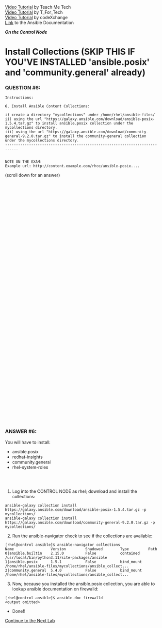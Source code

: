 <a href="https://www.youtube.com/watch?v=yn_feC84g4Y&list=PLYB6dfdhWDePZf4fd4YgGGtSX_vHKv5vz&index=4">Video Tutorial</a> by Teach Me Tech \
<a href="https://www.youtube.com/watch?v=mHFtAXCi5kw&list=PLtt9NBONpp0MJlYGrigUukueTlp1d-rc8&index=17">Video Tutorial</a> by T_For_Tech \
<a href="https://www.youtube.com/watch?v=FgBzX0qiQi4&list=PLL_setXLS0tiYMipvQI4oUGkJwhOhn42J&index=5">Video Tutorial</a> by codeXchange \
<a href="https://docs.ansible.com/ansible/latest/collections_guide/collections_installing.html#installing-collections-with-ansible-galaxy">Link</a> to the Ansible Documentation

***On the Control Node***

# Install Collections (SKIP THIS IF YOU'VE INSTALLED 'ansible.posix' and 'community.general' already)
### QUESTION #6:
```
Instructions:

6. Install Ansible Content Collections:

i) create a directory "mycollections" under /home/rhel/ansible-files/
ii) using the url "https://galaxy.ansible.com/download/ansible-posix-1.5.4.tar.gz" to install ansible.posix collection under the mycollections directory.
iii) using the url "https://galaxy.ansible.com/download/community-general-9.2.0.tar.gz" to install the community-general collection under the mycollections directory.
----------------------------------------------------------------------------


NOTE ON THE EXAM:
Example url: http://content.example.com/rhce/ansible-posix....
```

(scroll down for an answer)
<br/><br/><br/><br/><br/><br/><br/><br/><br/><br/><br/><br/><br/><br/><br/><br/><br/><br/><br/><br/><br/><br/><br/><br/>
<br/><br/><br/><br/><br/><br/><br/><br/><br/><br/><br/><br/><br/><br/><br/><br/><br/><br/><br/><br/><br/><br/><br/><br/>

### ANSWER #6:
You will have to install:
- ansible.posix
- redhat-insights
- community.general
- rhel-system-roles

</br></br>
1) Log into the CONTROL NODE as rhel; download and install the collections:
```
ansible-galaxy collection install https://galaxy.ansible.com/download/ansible-posix-1.5.4.tar.gz -p mycollections/
ansible-galaxy collection install https://galaxy.ansible.com/download/community-general-9.2.0.tar.gz -p mycollections/
```

2) Run the ansible-navigator check to see if the collections are available:
```
[rhel@control ansible]$ ansible-navigator collections
Name                 Version         Shadowed        Type         Path
0|ansible.builtin    2.15.0          False           contained    /usr/local/bin/python3.11/site-packages/ansible
1|ansible.posix      1.5.1           False           bind_mount   /home/rhel/ansible-files/mycollections/ansible_collect...
2|community.general  5.4.0           False           bind_mount   /home/rhel/ansible-files/mycollections/ansible_collect...
```

3) Now, because you installed the ansible.posix collection, you are able to lookup ansible documentation on firewalld:
```
[rhel@control ansible]$ ansible-doc firewalld
<output omitted>
```

* Done!!

[Continue to the Next Lab](07_packages_yml_(EASY).md)
